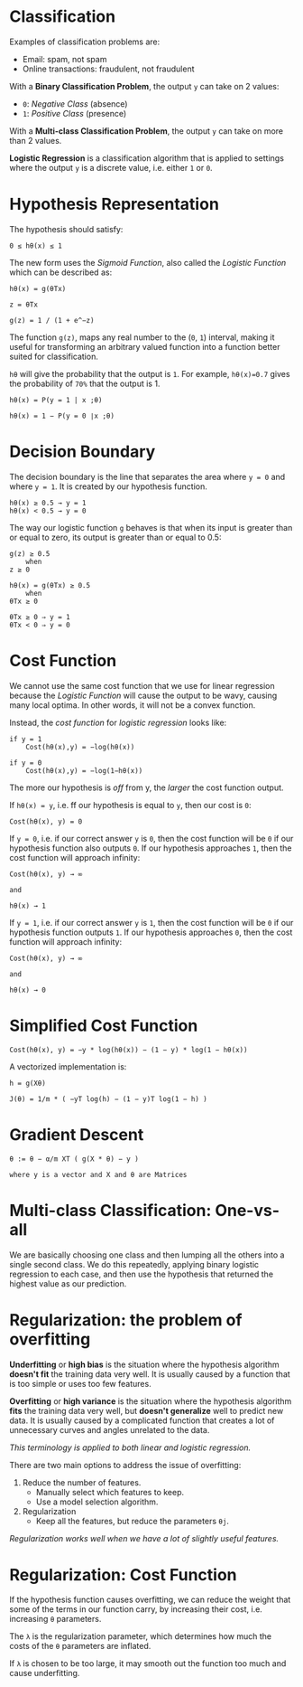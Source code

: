 # Classification
Examples of classification problems are:

- Email: spam, not spam
- Online transactions: fraudulent, not fraudulent

With a **Binary Classification Problem**, the output
`y` can take on 2 values:

- `0`: _Negative Class_ (absence)
- `1`: _Positive Class_ (presence)

With a **Multi-class Classification Problem**, the output
`y` can take on more than 2 values.

**Logistic Regression** is a classification algorithm that
is applied to settings where the output `y` is a discrete
value, i.e. either `1` or `0`.

# Hypothesis Representation
The hypothesis should satisfy:
```
0 ≤ hθ(x) ≤ 1
```

The new form uses the _Sigmoid Function_, also called the
_Logistic Function_ which can be described as:

```
hθ(x) = g(θTx)

z = θTx

g(z) = 1 / (1 + e^−z)
```

The function `g(z)`, maps any real number to the (`0`, `1`)
interval, making it useful for transforming an arbitrary
valued function into a function better suited for
classification.

`hθ` will give the probability that the output is `1`.
For example, `hθ(x)=0.7` gives the probability of `70%`
that the output is 1.

```
hθ(x) = P(y = 1 | x ;θ)

hθ(x) = 1 − P(y = 0 ∣x ;θ)
```

# Decision Boundary
The decision boundary is the line that separates the area
where `y = 0` and where `y = 1`. It is created by our
hypothesis function.

```
hθ(x) ≥ 0.5 → y = 1
hθ(x) < 0.5 → y = 0
```

The way our logistic function `g` behaves is that when its
input is greater than or equal to zero, its output is greater
than or equal to 0.5:

```
g(z) ≥ 0.5
	when
z ≥ 0

hθ(x) = g(θTx) ≥ 0.5
	when
θTx ≥ 0

θTx ≥ 0 ⇒ y = 1
θTx < 0 ⇒ y = 0
```

# Cost Function
We cannot use the same cost function that we use for linear
regression because the _Logistic Function_ will cause the
output to be wavy, causing many local optima. In other words,
it will not be a convex function.

Instead, the _cost function_ for _logistic regression_ looks
like:

```
if y = 1
	Cost(hθ(x),y) = −log(hθ(x))

if y = 0
	Cost(hθ(x),y) = −log(1−hθ(x))
```

The more our hypothesis is _off_ from y, the _larger_ the
cost function output.

If `hθ(x) = y`, i.e. ff our hypothesis is equal to `y`, then
our cost is `0`:
```
Cost(hθ(x), y) = 0
```

If `y = 0`, i.e. if our correct answer `y` is `0`, then the
cost function will be `0` if our hypothesis function also
outputs `0`. If our hypothesis approaches `1`, then the cost
function will approach infinity:
```
Cost(hθ(x), y) → ∞

and

hθ(x) → 1
```

If `y = 1`, i.e. if our correct answer `y` is `1`, then the
cost function will be `0` if our hypothesis function outputs
`1`. If our hypothesis approaches `0`, then the cost function
will approach infinity:
```
Cost(hθ(x), y) → ∞

and

hθ(x) → 0
```

# Simplified Cost Function
```
Cost(hθ(x), y) = −y * log(hθ(x)) − (1 − y) * log(1 − hθ(x))
```

A vectorized implementation is:
```
h = g(Xθ)

J(θ) = 1/m * ( −yT log(h) − (1 − y)T log(1 − h) )
```

# Gradient Descent
```
θ := θ − α/m XT ( g(X * θ) − y )

where y is a vector and X and θ are Matrices
```

# Multi-class Classification: One-vs-all
We are basically choosing one class and then lumping all the
others into a single second class. We do this repeatedly,
applying binary logistic regression to each case, and then
use the hypothesis that returned the highest value as our
prediction.

# Regularization: the problem of overfitting
**Underfitting** or **high bias** is the situation where the
hypothesis algorithm **doesn't fit** the training data very
well. It is usually caused by a function that is too simple
or uses too few features.

**Overfitting** or **high variance** is the situation where
the hypothesis algorithm **fits** the training data very
well, but **doesn't generalize** well to predict new data.
It is usually caused by a complicated function that creates
a lot of unnecessary curves and angles unrelated to the data.

_This terminology is applied to both linear and logistic
regression._

There are two main options to address the issue of overfitting:

1. Reduce the number of features.
	* Manually select which features to keep.
	* Use a model selection algorithm.
2. Regularization
	* Keep all the features, but reduce the parameters `θj`.

_Regularization works well when we have a lot of slightly
useful features._

# Regularization: Cost Function
If the hypothesis function causes overfitting, we can
reduce the weight that some of the terms in our function
carry, by increasing their cost, i.e. increasing `θ`
parameters.

The `λ` is the regularization parameter, which determines
how much the costs of the `θ` parameters are inflated.

If `λ` is chosen to be too large, it may smooth out the
function too much and cause underfitting.
